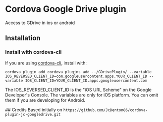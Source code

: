 # Cordova Google Drive plugin


Access to GDrive in ios or android

## Installation


### Install with cordova-cli

If you are using [cordova-cli](https://github.com/apache/cordova-cli), install
with:

    cordova plugin add cordova plugins add ../GDrivePlugin/ --variable IOS_REVERSED_CLIENT_ID=com.googleusercontent.apps.YOUR_CLIENT_ID --variable IOS_CLIENT_ID=YOUR_CLIENT_ID.apps.googleusercontent.com
    
The IOS_REVERSED_CLIENT_ID is the "iOS URL Scheme" on the Google Developer's Console. The variables are only for iOS platform. You can omit them if you are developing for Android.

## Credits
Based initially on `https://github.com/JcDenton86/cordova-plugin-jc-googledrive.git`
